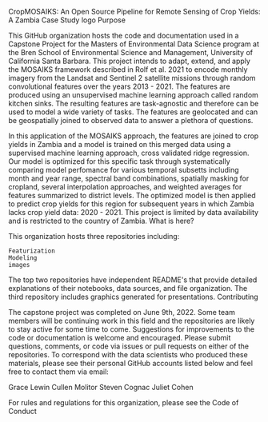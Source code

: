 CropMOSAIKS: An Open Source Pipeline for Remote Sensing of Crop Yields: A Zambia Case Study logo
Purpose

This GitHub organization hosts the code and documentation used in a Capstone Project for the Masters of Environmental Data Science program at the Bren School of Environmental Science and Management, University of California Santa Barbara. This project intends to adapt, extend, and apply the MOSAIKS framework described in Rolf et al. 2021 to encode monthly imagery from the Landsat and Sentinel 2 satellite missions through random convolutional features over the years 2013 - 2021. The features are produced using an unsupervised machine learning approach called random kitchen sinks. The resulting features are task-agnostic and therefore can be used to model a wide variety of tasks. The features are geolocated and can be geospatially joined to observed data to answer a plethora of questions.

In this application of the MOSAIKS approach, the features are joined to crop yields in Zambia and a model is trained on this merged data using a supervised machine learning approach, cross validated ridge regression. Our model is optimized for this specific task through systematically comparing model perfomance for various temporal subsetts including month and year range, spectral band combinations, spatially masking for cropland, several interpolation approaches, and weighted averages for features summarized to district levels. The optimized model is then applied to predict crop yields for this region for subsequent years in which Zambia lacks crop yield data: 2020 - 2021. This project is limited by data availability and is restricted to the country of Zambia.
What is here?

This organization hosts three repositories including:

    Featurization
    Modeling
    images

The top two repositories have independent README's that provide detailed explanations of their notebooks, data sources, and file organization. The third repository includes graphics generated for presentations.
Contributing

The capstone project was completed on June 9th, 2022. Some team members will be continuing work in this field and the repositories are likely to stay active for some time to come. Suggestions for improvements to the code or documentation is welcome and encouraged. Please submit questions, comments, or code via issues or pull requests on either of the repositories. To correspond with the data scientists who produced these materials, please see their personal GitHub accounts listed below and feel free to contact them via email:

Grace Lewin
Cullen Molitor
Steven Cognac
Juliet Cohen

For rules and regulations for this organization, please see the Code of Conduct

